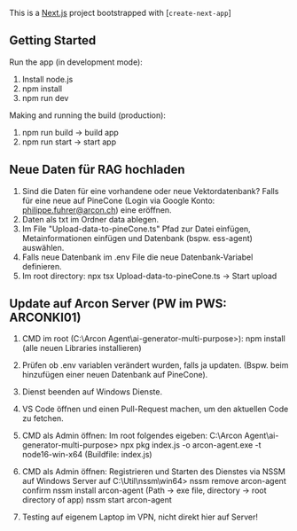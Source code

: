 This is a [Next.js](https://nextjs.org/) project bootstrapped with [`create-next-app`]

## Getting Started

Run the app (in development mode):
1. Install node.js
2. npm install
3. npm run dev

Making and running the build (production):
1. npm run build -> build app
2. npm run start -> start app

## Neue Daten für RAG hochladen
1. Sind die Daten für eine vorhandene oder neue Vektordatenbank? Falls für eine neue auf PineCone (Login via Google Konto: philippe.fuhrer@arcon.ch) eine eröffnen.
2. Daten als txt im Ordner data ablegen.
3. Im File "Upload-data-to-pineCone.ts" Pfad zur Datei einfügen, Metainformationen einfügen und Datenbank (bspw. ess-agent) auswählen.
4. Falls neue Datenbank im .env File die neue Datenbank-Variabel definieren.
4. Im root directory: npx tsx Upload-data-to-pineCone.ts -> Start upload

## Update auf Arcon Server (PW im PWS: ARCONKI01)
1. CMD im root (C:\Arcon Agent\ai-generator-multi-purpose>): 
    npm install (alle neuen Libraries installieren)

2. Prüfen ob .env variablen verändert wurden, falls ja updaten. (Bspw. beim hinzufügen einer neuen Datenbank auf PineCone).

3. Dienst beenden auf Windows Dienste.

4. VS Code öffnen und einen Pull-Request machen, um den aktuellen Code zu fetchen.

4. CMD als Admin öffnen: Im root folgendes eigeben: C:\Arcon Agent\ai-generator-multi-purpose>
    npx pkg index.js -o arcon-agent.exe -t node16-win-x64
    (Buildfile: index.js)

5. CMD als Admin öffnen: Registrieren und Starten des Dienstes via NSSM auf Windows Server auf C:\Util\nssm\win64>
    nssm remove arcon-agent confirm
    nssm install arcon-agent (Path -> exe file, directory -> root directory of app)
    nssm start arcon-agent

6. Testing auf eigenem Laptop im VPN, nicht direkt hier auf Server!

